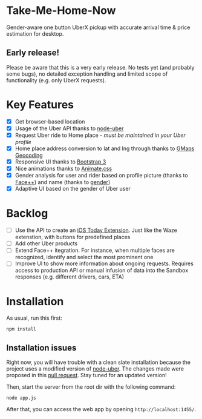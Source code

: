 # Take-Me-Home-Now
Gender-aware one button UberX pickup with accurate arrival time &amp; price estimation for desktop.

## Early release!
Please be aware that this is a very early release. No tests yet (and probably some bugs), no detailed exception handling and limited scope of functionality (e.g. only UberX requests).

# Key Features
- [x] Get browser-based location
- [x] Usage of the Uber API thanks to [node-uber](https://github.com/shernshiou/node-uber)
- [x] Request Uber ride to Home place - *must be maintained in your Uber profile*
- [x] Home place address conversion to lat and lng through thanks to [GMaps Geocoding](https://developers.google.com/maps/documentation/javascript/geocoding)
- [x] Responsive UI thanks to [Bootstrap 3](http://getbootstrap.com/)
- [x] Nice animations thanks to [Animate.css](https://daneden.github.io/animate.css/)
- [x] Gender analysis for user and rider based on profile picture (thanks to [Face++](https://market.mashape.com/faceplusplus/faceplusplus-face-detection)) and name (thanks to [gender](https://www.npmjs.com/package/gender))
- [x] Adaptive UI based on the gender of Uber user

# Backlog
- [ ] Use the API to create an [iOS Today Extension](https://www.raywenderlich.com/83809/ios-8-today-extension-tutorial). Just like the Waze extenstion, with buttons for predefined places
- [ ] Add other Uber products
- [ ] Extend Face++ itegration. For instance, when multiple faces are recognized, identify and select the most prominent one
- [ ] Improve UI to show more information about ongoing requests. Requires access to production API or manual infusion of data into the Sandbox responses (e.g. different drivers, cars, ETA)

# Installation
As usual, run this first:
```
npm install
```

## Installation issues
Right now, you will have trouble with a clean slate installation because the project uses a modified version of [node-uber](https://github.com/shernshiou/node-uber). The changes made were proposed in this [pull request](https://github.com/shernshiou/node-uber/pull/13).
Stay tuned for an updated version!

Then, start the server from the root dir with the following command:
```
node app.js
```

After that, you can access the web app by opening ``http://localhost:1455/``.
